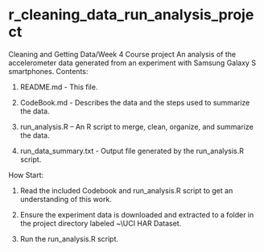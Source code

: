 # r_cleaning_data_run_analysis_project
Cleaning and Getting Data/Week 4 Course project
An analysis of the accelerometer data generated from an experiment with Samsung Galaxy S smartphones.
Contents:
1.	README.md - This file.

2.	CodeBook.md - Describes the data and the steps used to summarize the data.

3.	run_analysis.R – An R script to merge, clean, organize, and summarize the data.

4.	run_data_summary.txt - Output file generated by the run_analysis.R script.

How Start:
1.	Read the included Codebook and run_analysis.R script to get an understanding of this work.

2.	Ensure the experiment data is downloaded and extracted to a folder in the project directory labeled ~\UCI HAR Dataset.

3.	Run the run_analysis.R script.

